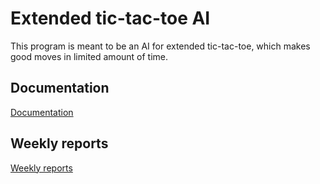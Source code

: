 # Extended tic-tac-toe AI
This program is meant to be an AI for extended tic-tac-toe, which makes good moves in limited amount of time.

## Documentation
[Documentation](https://github.com/JaakkoRE/Extended-tic-tac-toe-AI/blob/main/Documentation/VaativuusM%C3%A4%C3%A4rittely.md)

##  Weekly reports
[Weekly reports](https://github.com/JaakkoRE/Extended-tic-tac-toe-AI/blob/main/Documentation/Viikkoraportit.md) 
